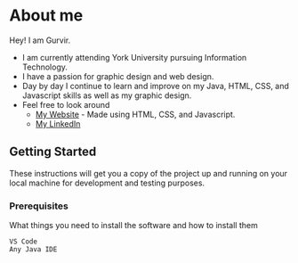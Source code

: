 # About me

Hey! I am Gurvir.

* I am currently attending York University pursuing Information Technology.
* I have a passion for graphic design and web design.
* Day by day I continue to learn and improve on my Java, HTML, CSS, and Javascript skills as well as my graphic design.
* Feel free to look around 
  * [My Website](gurvirfx.github.io) - Made using HTML, CSS, and Javascript.
  * [My LinkedIn](https://www.linkedin.com/in/gurvirboparai/)

## Getting Started 

These instructions will get you a copy of the project up and running on your local machine for development and testing purposes.

### Prerequisites

What things you need to install the software and how to install them

```
VS Code
Any Java IDE
```
